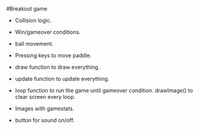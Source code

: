 #Breakout game

- Collision logic.
- Win/gameover conditions.
- ball movement.
- Pressing keys to move paddle.

- draw function to draw everything.
- update function to update everything.
- loop function to run the game until gameover condition. drawImage() to clear screen every loop. 
- Images with gamestats.
- button for sound on/off. 
